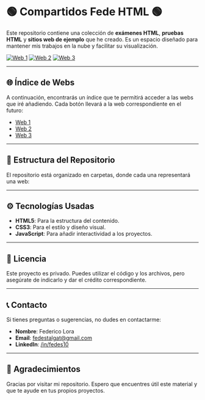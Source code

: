 # 🟢 Compartidos Fede HTML 🟢

Este repositorio contiene una colección de **exámenes HTML**, **pruebas HTML** y **sitios web de ejemplo** que he creado. Es un espacio diseñado para mantener mis trabajos en la nube y facilitar su visualización.

[![Web 1](https://img.shields.io/badge/Web%201-Visit%20Now-brightgreen)](#) <!-- Reemplaza con el URL correspondiente -->
[![Web 2](https://img.shields.io/badge/Web%202-Visit%20Now-blue)](#) <!-- Reemplaza con el URL correspondiente -->
[![Web 3](https://img.shields.io/badge/Web%203-Visit%20Now-red)](#) <!-- Reemplaza con el URL correspondiente -->

---

## 🌐 Índice de Webs

A continuación, encontrarás un índice que te permitirá acceder a las webs que iré añadiendo. Cada botón llevará a la web correspondiente en el futuro:

- [Web 1](#) <!-- Reemplaza con el URL correspondiente -->
- [Web 2](#) <!-- Reemplaza con el URL correspondiente -->
- [Web 3](#) <!-- Reemplaza con el URL correspondiente -->

---

## 📁 Estructura del Repositorio

El repositorio está organizado en carpetas, donde cada una representará una web:

---

## ⚙️ Tecnologías Usadas

- **HTML5**: Para la estructura del contenido.
- **CSS3**: Para el estilo y diseño visual.
- **JavaScript**: Para añadir interactividad a los proyectos.

---

## 📄 Licencia

Este proyecto es privado. Puedes utilizar el código y los archivos, pero asegúrate de indicarlo y dar el crédito correspondiente.

---

## 📞 Contacto

Si tienes preguntas o sugerencias, no dudes en contactarme:

- **Nombre**: Federico Lora
- **Email**: [fedestalgat@gmail.com](mailto:fedestalgat@gmail.com)
- **LinkedIn**: [/in/fedes10](https://www.linkedin.com/in/fedes10)

---

## 🎉 Agradecimientos

Gracias por visitar mi repositorio. Espero que encuentres útil este material y que te ayude en tus propios proyectos.
